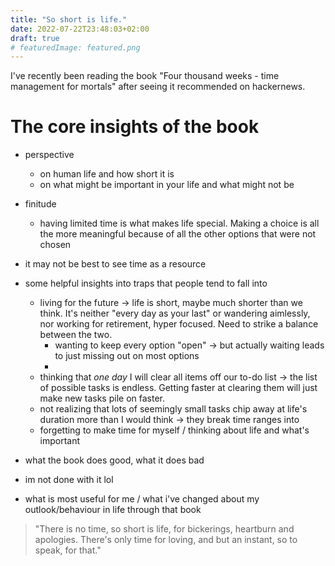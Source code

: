 ```yaml
---
title: "So short is life."
date: 2022-07-22T23:48:03+02:00
draft: true
# featuredImage: featured.png
---
```


I've recently been reading the book "Four thousand weeks - time management for mortals" after seeing it recommended on hackernews. 

# The core insights of the book
- perspective
    - on human life and how short it is
    - on what might be important in your life and what might not be
- finitude
    - having limited time is what makes life special. Making a choice is all the more meaningful because of all the other options that were not chosen
- it may not be best to see time as a resource
- some helpful insights into traps that people tend to fall into
    - living for the future
        -> life is short, maybe much shorter than we think. It's neither "every day as your last" or wandering aimlessly, nor working for retirement, hyper focused. Need to strike a balance between the two.
        - wanting to keep every option "open" 
            -> but actually waiting leads to just missing out on most options
        - 
    - thinking that _one day_ I will clear all items off our to-do list
        -> the list of possible tasks is endless. Getting faster at clearing them will just make new tasks pile on faster.
    - not realizing that lots of seemingly small tasks chip away at life's duration more than I would think
        -> they break time ranges  into 
    - forgetting to make time for myself / thinking about life and what's important
    
- what the book does good, what it does bad
- im not done with it lol
- what is most useful for me / what i've changed about my outlook/behaviour in life through that book

> "There is no time, so short is life, for bickerings, heartburn and apologies. There's only time for loving, and but an instant, so to speak, for that."
